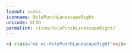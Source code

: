 ```yaml
---
layout: icons
iconname: HolePunchLandscapeRight
unicode: EC0D
permalink: /icon/HolePunchLandscapeRight/
---
```


``` html
<i class="mi mi-HolePunchLandscapeRight"></i>
```
